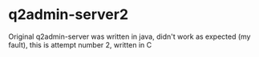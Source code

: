 # q2admin-server2
Original q2admin-server was written in java, didn't work as expected (my fault), this is attempt number 2, written in C
